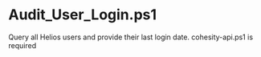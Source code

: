 # **Audit_User_Login.ps1**

   Query all Helios users and provide their last login date.
   cohesity-api.ps1 is required 
